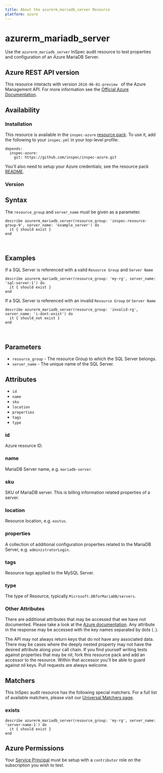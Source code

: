 ```yaml
---
title: About the azurerm_mariadb_server Resource
platform: azure
---
```



# azurerm\_mariadb\_server


Use the `azurerm_mariadb_server` InSpec audit resource to test properties and configuration of
an Azure MariaDB Server.
<br />

## Azure REST API version

This resource interacts with version `2018-06-01-preview ` of the Azure Management API. For more
information see the [Official Azure Documentation](https://docs.microsoft.com/en-us/rest/api/mariadb/databases/get).

## Availability

### Installation

This resource is available in the `inspec-azure` [resource
pack](https://www.inspec.io/docs/reference/glossary/#resource-pack). To use it, add the
following to your `inspec.yml` in your top-level profile:

    depends:
      inspec-azure:
        git: https://github.com/inspec/inspec-azure.git

You'll also need to setup your Azure credentials; see the resource pack
[README](https://github.com/inspec/inspec-azure#inspec-for-azure).

### Version


## Syntax

The `resource_group` and `server_name` must be given as a parameter.

    describe azurerm_mariadb_server(resource_group: 'inspec-resource-group-9', server_name: 'example_server') do
      it { should exist }
    end

<br />

## Examples

If a SQL Server is referenced with a valid `Resource Group` and `Server Name`

    describe azurerm_mariadb_server(resource_group: 'my-rg', server_name: 'sql-server-1') do
      it { should exist }
    end

If a SQL Server is referenced with an invalid `Resource Group` or `Server Name`

    describe azurerm_mariadb_server(resource_group: 'invalid-rg', server_name: 'i-dont-exist') do
      it { should_not exist }
    end

<br />

## Parameters

  - `resource_group` - The resource Group to which the SQL Server belongs.
  - `server_name` - The unique name of the SQL Server.

## Attributes

- `id`
- `name`
- `sku`
- `location`
- `properties`
- `tags`
- `type`

### id
Azure resource ID.

### name
MariaDB Server name, e.g. `mariadb-server`.

### sku
SKU of MariaDB server. This is billing information related properties of a server.

### location
Resource location, e.g. `eastus`.

### properties
A collection of additional configuration properties related to the MariaDB Server, e.g. `administratorLogin`.

### tags
Resource tags applied to the MySQL Server.

### type
The type of Resource, typically `Microsoft.DBforMariaDB/servers`.

### Other Attributes

There are additional attributes that may be accessed that we have not
documented. Please take a look at the [Azure documentation](##-Azure-REST-API-version).
Any attribute in the response may be accessed with the key names separated by
dots (`.`).

The API may not always return keys that do not have any associated data. There
may be cases where the deeply nested property may not have the desired
attribute along your call chain. If you find yourself writing tests against
properties that may be nil, fork this resource pack and add an accessor to the
resource. Within that accessor you'll be able to guard against nil keys. Pull
requests are always welcome.

## Matchers

This InSpec audit resource has the following special matchers. For a full list of
available matchers, please visit our [Universal Matchers
page](https://www.inspec.io/docs/reference/matchers/).

### exists

    describe azurerm_mariadb_server(resource_group: 'my-rg', server_name: 'server-name-1') do
      it { should exist }
    end

## Azure Permissions

Your [Service
Principal](https://docs.microsoft.com/en-us/azure/azure-resource-manager/resource-group-create-service-principal-portal)
must be setup with a `contributor` role on the subscription you wish to test.

